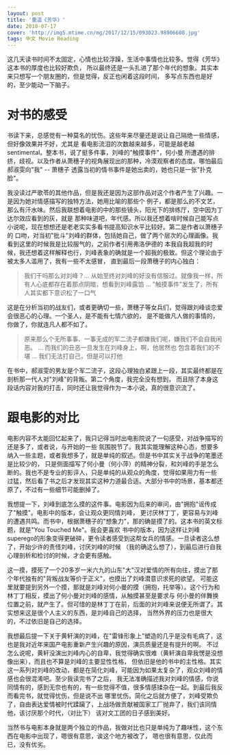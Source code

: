 ```yaml
---
layout: post
title: '重温《芳华》'
date: 2018-07-17
cover: 'http://img5.mtime.cn/mg/2017/12/15/093023.98906608.jpg'
tags: 中文 Movie Reading
---
```


这几天读书时间不太固定，心情也比较浮躁，生活中事情也比较多。觉得《芳华》这本书的厚度也比较好欺负，
所以最终还是一头扎进了那个年代的想象。其实本来只想写一个朋友圈的，但是觉得，反正也闲着这段时间，
多写点东西也是好的，至少能动一下脑子。


# 对书的感受

书读下来，总感觉有一种莫名的忧伤。这些年来尽量还是说让自己隔绝一些情感，但好像效果并不好，尤其是
看电影流泪的次数越来越多，可能是越老越sentimental。整本书，说了挺多件事，刘峰的"触摸事件"，何小曼
所遭遇的排挤，歧视。以及作者从萧穗子的视角展现出的那种，冷漠观察者的态度。哪怕最后郝淑雯向"我" -- 萧穗子
透露当初的情书事件是她出卖的，她也只是一张"扑克脸"。

我没读过严歌苓的其他作品，但是我还是因为这部作品对这个作者产生了兴趣。一是因为她对情感描写的独特方法，她用比喻的那些个
例子，都是那么的不文艺，那么有汗水味。然后我联想着电影的中的那些镜头，阳光下的排练厅，空中因为丁达尔效应看到的灰，就是
那种味道吧，年代感。所以我还想着啥时候自己能写点小说呢，现在想想还是老老实实多看书提高知识水平比较好。第二是作者以萧穗子的
口吻，对当初"批斗"刘峰的群体，包括她自己，做了两个层次的心理画像。我看到这里的时候我是比较服气的，之前作者引用弗洛伊德的
本我自我超我的时候，我还想着这样解释也行，刘峰表象的确就是一个超我的极致。但这个理论由于被太多人滥用了，我有一些不太感冒，
直到最后一段萧穗子的内心独白：

> 我们干吗那么对刘峰？... 从始至终对刘峰的好没有信服过。就像我一样，所有人心底都存在着那点阴暗，想看到刘峰露馅 ...
> "触摸事件"发生了，所有人其实都下意识松了一口气

这是在分析当初的战友们，或者更确切一些，萧穗子等女兵们，觉得跟刘峰谈恋爱会很恶心的心理。一个圣人，是不能有七情六欲的，
是不能做凡人做的事情的，你做了，你就连凡人都不如了。

> 原来那么个无所事事、一事无成的军二流子都嫌我们呢，嫌我们不会自我闲恶。 ... 而我们的丑恶一旦发生在刘峰身上，啊，他居然也
包含着我们的不堪 ... 我们无法打自己，但是可以打他

在书中，郝淑雯的男友是个军二流子，这段心理独白紧跟上一段，其实最终都是在剖析那一代人对"刘峰"的背叛。第二个角度，我完全没有想到，
而且除了本身这段话内容对我的打击，同时还让我觉得作为一本小说，真的很意识流了。


# 跟电影的对比

电影内容不太能回忆起来了，我只记得当时出电影院说了一句感受，对战争描写的还是多了，或者说，与开始的一些
氛围脱节了。我其实能理解这种心态，想要多纳入一些主题，或者我想多了，就是单纯的叙述。但是书中其实关于战争的笔墨还是比较少的，
只是侧面描写了何小曼（何小萍）的精神分裂，和刘峰的手是怎么断的。我也不是专业的影评人，只是单纯的从观众的角度，觉得如果用力有一些
过猛，然后看了书之后才发现其实这种力道最合适。大部分书中的场景，基本都还原了，不过有一些细节可能删掉了。

我想提一下，刘峰到底怎么摸的这件事。电影因为后来的审问，由"拥抱"谣传成了"触摸"。电影中的版本，会让观众更同情刘峰，
更讨厌林丁丁，更容易与刘峰的遭遇共鸣。而书中，根据萧穗子的"想象力"，那的确是摸了的。这本书的英文标题，就是"You Touched Me"。我会更喜欢
书中的版本，因为这样让刘峰superego的形象变得更破碎，更令读者感受到这帮女兵的情感。一旦读者这么想了，开始少许的责怪刘峰，讨厌刘峰的时候
（我的确这么想了），到最后进行自我心理剖析和检讨的时候，才会更有感触。

这一摸，摸死了一个20多岁一米六九的山东"大"汉对爱情的所有向往，摸出了那个年代独有的"背叛战友等价于正义"，也摸出了刘峰潜意识求死的欲望。
可能这里就要提到另外一个摸，那就是刘峰对何小曼的摸（拥抱，托举等）。这个行为和林丁丁相反，摸出了何小曼对刘峰的感情，从触摸甚至是要求与
何小曼的伴舞换位置之前，就产生了。但可惜的是林丁丁在前，后面的对刘峰来说便无所谓了。其实想来这是很个人主义的东西，是刘峰自己的选择，
当然外界的压力也是很大的，不过依旧是自己的选择。

我想最后提一下关于黄轩演的刘峰，在"雷锋形象上"塑造的几乎是没有毛病了，这也是我对近年来国产电影重新产生兴趣的原因，演员质量还是有提升的啊。
不过怎么说呢，黄轩没演出刘峰内心的自卑，我觉得确实很难（黄轩演自卑我愣是没想像出来），而且也不算是刘峰的主要显性性格，
但依旧是他的书中的主性格。其实这一系列对刘峰的改动，都是在简化刘峰，可能因为如果太复杂了，观众刘峰的情感也会很混淆吧。至少我读完书了之后，
我无法准确描述我对刘峰的情感，你说同情有的，感到无奈也有的，有一些觉得不值，很多情感揉杂在一起。到最后我反而看完书，就觉得忧伤，但是说不出
哪里忧伤。简化之后就方便了，刘峰受欺负了，自由表达爱情被时代蹂躏了，上战场做贡献被国家工厂抛弃了，我们该同情他，该讨厌那个时代，（对比下）
该对文工团的日子感到美好。

当然书与电影本身就是两个独立的作品，我做对比也只是单纯为了趣味性，这个东西在电影中出现了，嗯很有意思，诶这个地方被改了，
嗯也很有意思，仅此而已，没有优劣。
